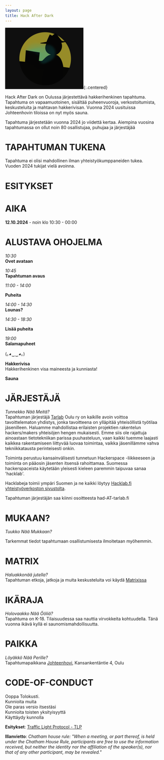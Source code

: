 ```yaml
---
layout: page
title: Hack After Dark
---
```

![Hack After Dark logo](/assets/img/HackDark.png){:.centered}

Hack After Dark on Oulussa järjestettävä hakkerihenkinen tapahtuma. Tapahtuma on vapaamuotoinen, sisältää puheenvuoroja, verkostoitumista, keskusteluita ja mahtavan hakkerivisan. Vuonna 2024 uusituissa Johteenhovin tiloissa on nyt myös sauna.

Tapahtuma järjestetään vuonna 2024 jo viidettä kertaa. Aiempina vuosina tapahtumassa on ollut noin 80 osallistujaa, puhujaa ja järjestäjää

# TAPAHTUMAN TUKENA
Tapahtuma ei olisi mahdollinen ilman yhteistyökumppaneiden tukea.
Vuoden 2024 tukijat vielä avoinna.

# ESITYKSET

# AIKA
**12.10.2024** - noin klo 10:30 - 00:00

# ALUSTAVA OHOJELMA

*10:30*  
**Ovet avataan**

*10:45*  
**Tapahtuman avaus**  

*11:00 - 14:00*  

**Puheita**  

*14:00 - 14:30*  
**Lounas?**  

*14:30 - 18:30*  

**Lisää puheita**  

*19:00*  
**Salamapuheet**

(｡◕‿‿◕｡)

**Hakkerivisa**  
Hakkerihenkinen visa maineesta ja kunniasta!

**Sauna**  


# JÄRJESTÄJÄ
*Tunnekko Nää Meitä?*  
Tapahtuman järjestäjä [Tarlab](http://tarlab.fi/) Oulu ry on kaikille avoin voittoa tavoittelematon yhdistys, jonka tavoitteena on ylläpitää yhteisöllistä työtilaa jäsenilleen. Haluamme mahdollistaa erilaisten projektien rakentelun hackers/makers yhteisöjen hengen mukaisesti. Emme siis ole rajattuja ainoastaan tietotekniikan parissa puuhasteluun, vaan kaikki tuemme laajasti kaikkea rakentamiseen liittyvää luovaa toimintaa, vaikka jäsenillämme vahva tekniikkatausta perinteisesti onkin.
 
Toiminta perustuu kansainvälisesti tunnetuun Hackerspace -liikkeeseen ja toiminta on pääosin jäsenten itsensä rahoittamaa. Suomessa hackerspaceista käytetään yleisesti kieleen paremmin taipuvaa sanaa 'hacklab'.

Hacklabeja toimii ympäri Suomen ja ne kaikki löytyy [Hacklab.fi yhteistyöverkoston sivustolta](https://hacklab.fi/).

Tapahtuman järjestäjän saa kiinni osoitteesta had-AT-tarlab.fi

# MUKAAN?
*Tuukko Nää Mukkaan?*  

Tarkemmat tiedot tapahtumaan osallistumisesta ilmoitetaan myöhemmin.

# MATRIX
*Haluakkonää jutella?*  
Tapahtuman etkoja, jatkoja ja muita keskusteluita voi käydä [Matrixissa](https://matrix.to/#/#had2024:hacklab.fi)

# IKÄRAJA
*Holovaakko Nää Ööliä?*  
Tapahtuma on K-18.
Tilaisuudessa saa nauttia virvokkeita kohtuudella.
Tänä vuonna ikävä kyllä ei saunomismahdollisuutta.

# PAIKKA
*Löyäkkö Nää Perille?*  
Tapahtumapaikkana [Johteenhovi](https://www.openstreetmap.org/search?query=johteenhovi%20oulu#map=19/65.01442/25.43256), Kansankentäntie 4, Oulu

# CODE-OF-CONDUCT
Ooppa Tolokusti.  
Kunnioita muita  
Ole paras versio itsestäsi  
Kunnioita toisten yksityisyyttä  
Käyttäydy kunnolla  

**Esitykset**: [Traffic Light Protocol - TLP](https://en.wikipedia.org/wiki/Traffic_Light_Protocol)

**Illanvietto**:
*Chatham house rule: "When a meeting, or part thereof, is held under the Chatham House Rule, participants are free to use the information received, but neither the identity nor the affiliation of the speaker(s), nor that of any other participant, may be revealed."*
